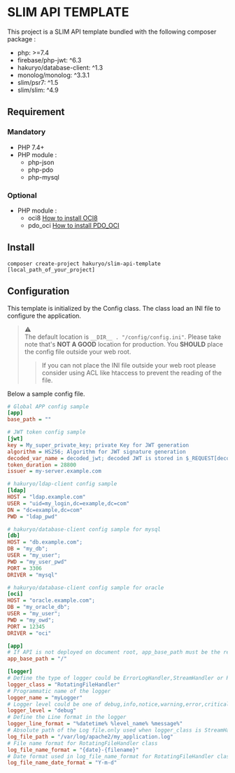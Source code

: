 # SLIM API TEMPLATE

This project is a SLIM API template bundled with the following composer package :

- php: >=7.4
- firebase/php-jwt: ^6.3
- hakuryo/database-client: ^1.3
- monolog/monolog: ^3.3.1
- slim/psr7: ^1.5
- slim/slim: ^4.9

## Requirement

### Mandatory

- PHP 7.4+
- PHP module :
    - php-json
    - php-pdo
    - php-mysql

### Optional

- PHP module :
    - oci8 [How to install OCI8](https://github.com/CaptainClaquette/composer-database-client/blob/main/How%20to%20install%20PHP%2C%20Instantclient%20and%20PHP_PDO_OCI.md)
    - pdo_oci [How to install PDO_OCI](https://github.com/CaptainClaquette/composer-database-client/blob/main/How%20to%20install%20PHP%2C%20Instantclient%20and%20PHP_PDO_OCI.md#php_pdo_oci)

## Install

`composer create-project hakuryo/slim-api-template [local_path_of_your_project]`

## Configuration

This template is initialized by the Config class. The class load an INI file to configure the application.
> :warning:  
> The default location is `__DIR__ . "/config/config.ini"`. Please take note that's **NOT A GOOD** location for
> production. You **SHOULD** place the config file outside your web root.
> > If you can not place the INI file outside your web root please consider using ACL like htaccess to prevent the
> > reading of the file.

Below a sample config file.

```INI
# Global APP config sample
[app]
base_path = ""

# JWT token config sample
[jwt]
key = My_super_private_key; private Key for JWT generation
algorithm = HS256; Algorithm for JWT signature generation
decoded_var_name = decoded_jwt; decoded JWT is stored in $_REQUEST[decoded_var_name]
token_duration = 28800
issuer = my-server.example.com

# hakuryo/ldap-client config sample
[ldap]
HOST = "ldap.example.com"
USER = "uid=my_login,dc=example,dc=com"
DN = "dc=example,dc=com"
PWD = "ldap_pwd"

# hakuryo/database-client config sample for mysql
[db]
HOST = "db.example.com";
DB = "my_db";
USER = "my_user";
PWD = "my_user_pwd"
PORT = 3306
DRIVER = "mysql"

# hakuryo/database-client config sample for oracle
[oci]
HOST = "oracle.example.com";
DB = "my_oracle_db";
USER = "my_user";
PWD = "my_owd";
PORT = 12345
DRIVER = "oci"

[app]
# If API is not deployed on document root, app_base_path must be the relative path from document root
app_base_path = "/"

[logger]
# Define the type of logger could be ErrorLogHandler,StreamHandler or RotatingFileHandler
logger_class = "RotatingFileHandler"
# Programmatic name of the logger
logger_name = "myLogger"
# Logger level could be one of debug,info,notice,warning,error,critical,emergency
logger_level = "debug"
# Define the Line format in the logger
logger_line_format = "%datetime% %level_name% %message%"
# Absolute path of the Log file.only used when logger_class is StreamHandler or RotatingFileHandler
log_file_path = "/var/log/apache2/my_application.log"
# File name format for RotatingFileHandler class
log_file_name_format = "{date}-{filename}"
# Date format used in log_file_name_format for RotatingFileHandler class
log_file_name_date_format = "Y-m-d"
```

